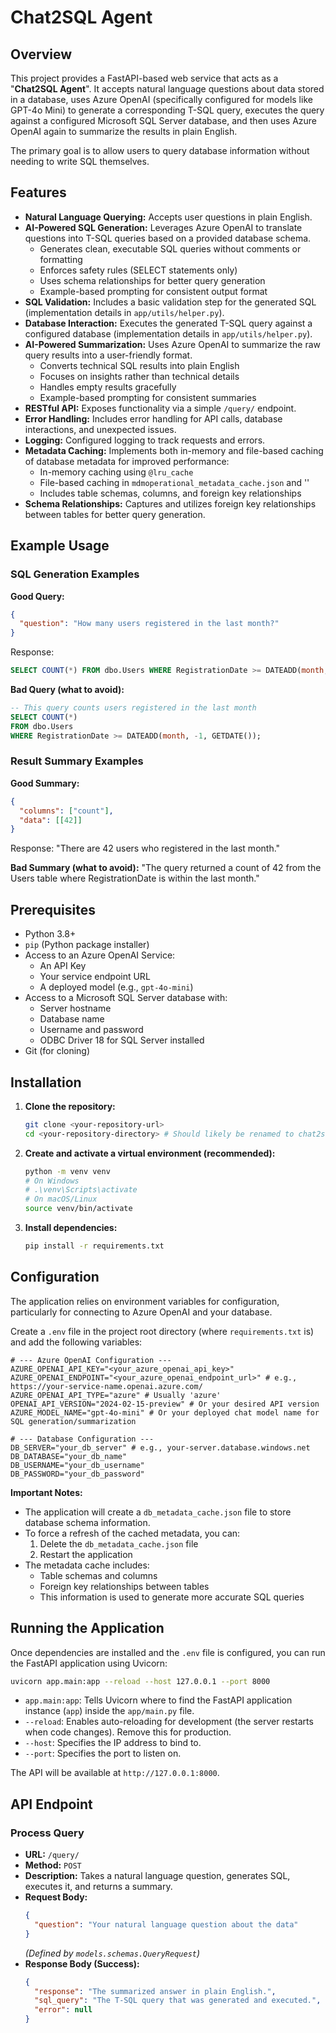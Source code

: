 

# Chat2SQL Agent

## Overview

This project provides a FastAPI-based web service that acts as a "**Chat2SQL Agent**". It accepts natural language questions about data stored in a database, uses Azure OpenAI (specifically configured for models like GPT-4o Mini) to generate a corresponding T-SQL query, executes the query against a configured Microsoft SQL Server database, and then uses Azure OpenAI again to summarize the results in plain English.

The primary goal is to allow users to query database information without needing to write SQL themselves.

## Features

- **Natural Language Querying:** Accepts user questions in plain English.
- **AI-Powered SQL Generation:** Leverages Azure OpenAI to translate questions into T-SQL queries based on a provided database schema.
  - Generates clean, executable SQL queries without comments or formatting
  - Enforces safety rules (SELECT statements only)
  - Uses schema relationships for better query generation
  - Example-based prompting for consistent output format
- **SQL Validation:** Includes a basic validation step for the generated SQL (implementation details in `app/utils/helper.py`).
- **Database Interaction:** Executes the generated T-SQL query against a configured database (implementation details in `app/utils/helper.py`).
- **AI-Powered Summarization:** Uses Azure OpenAI to summarize the raw query results into a user-friendly format.
  - Converts technical SQL results into plain English
  - Focuses on insights rather than technical details
  - Handles empty results gracefully
  - Example-based prompting for consistent summaries
- **RESTful API:** Exposes functionality via a simple `/query/` endpoint.
- **Error Handling:** Includes error handling for API calls, database interactions, and unexpected issues.
- **Logging:** Configured logging to track requests and errors.
- **Metadata Caching:** Implements both in-memory and file-based caching of database metadata for improved performance:
  - In-memory caching using `@lru_cache`
  - File-based caching in `mdmoperational_metadata_cache.json` and ''
  - Includes table schemas, columns, and foreign key relationships
- **Schema Relationships:** Captures and utilizes foreign key relationships between tables for better query generation.

## Example Usage

### SQL Generation Examples

**Good Query:**

```json
{
  "question": "How many users registered in the last month?"
}
```

Response:

```sql
SELECT COUNT(*) FROM dbo.Users WHERE RegistrationDate >= DATEADD(month, -1, GETDATE())
```

**Bad Query (what to avoid):**

```sql
-- This query counts users registered in the last month
SELECT COUNT(*)
FROM dbo.Users
WHERE RegistrationDate >= DATEADD(month, -1, GETDATE());
```

### Result Summary Examples

**Good Summary:**

```json
{
  "columns": ["count"],
  "data": [[42]]
}
```

Response:
"There are 42 users who registered in the last month."

**Bad Summary (what to avoid):**
"The query returned a count of 42 from the Users table where RegistrationDate is within the last month."

## Prerequisites

- Python 3.8+
- `pip` (Python package installer)
- Access to an Azure OpenAI Service:
  - An API Key
  - Your service endpoint URL
  - A deployed model (e.g., `gpt-4o-mini`)
- Access to a Microsoft SQL Server database with:
  - Server hostname
  - Database name
  - Username and password
  - ODBC Driver 18 for SQL Server installed
- Git (for cloning)

## Installation

1.  **Clone the repository:**

    ```bash
    git clone <your-repository-url>
    cd <your-repository-directory> # Should likely be renamed to chat2sql-agent or similar
    ```

2.  **Create and activate a virtual environment (recommended):**

    ```bash
    python -m venv venv
    # On Windows
    # .\venv\Scripts\activate
    # On macOS/Linux
    source venv/bin/activate
    ```

3.  **Install dependencies:**
    ```bash
    pip install -r requirements.txt
    ```

## Configuration

The application relies on environment variables for configuration, particularly for connecting to Azure OpenAI and your database.

Create a `.env` file in the project root directory (where `requirements.txt` is) and add the following variables:

```dotenv
# --- Azure OpenAI Configuration ---
AZURE_OPENAI_API_KEY="<your_azure_openai_api_key>"
AZURE_OPENAI_ENDPOINT="<your_azure_openai_endpoint_url>" # e.g., https://your-service-name.openai.azure.com/
AZURE_OPENAI_API_TYPE="azure" # Usually 'azure'
OPENAI_API_VERSION="2024-02-15-preview" # Or your desired API version
AZURE_MODEL_NAME="gpt-4o-mini" # Or your deployed chat model name for SQL generation/summarization

# --- Database Configuration ---
DB_SERVER="your_db_server" # e.g., your-server.database.windows.net
DB_DATABASE="your_db_name"
DB_USERNAME="your_db_username"
DB_PASSWORD="your_db_password"
```

**Important Notes:**

- The application will create a `db_metadata_cache.json` file to store database schema information.
- To force a refresh of the cached metadata, you can:
  1. Delete the `db_metadata_cache.json` file
  2. Restart the application
- The metadata cache includes:
  - Table schemas and columns
  - Foreign key relationships between tables
  - This information is used to generate more accurate SQL queries

## Running the Application

Once dependencies are installed and the `.env` file is configured, you can run the FastAPI application using Uvicorn:

```bash
uvicorn app.main:app --reload --host 127.0.0.1 --port 8000
```

- `app.main:app`: Tells Uvicorn where to find the FastAPI application instance (`app`) inside the `app/main.py` file.
- `--reload`: Enables auto-reloading for development (the server restarts when code changes). Remove this for production.
- `--host`: Specifies the IP address to bind to.
- `--port`: Specifies the port to listen on.

The API will be available at `http://127.0.0.1:8000`.

## API Endpoint

### Process Query

- **URL:** `/query/`
- **Method:** `POST`
- **Description:** Takes a natural language question, generates SQL, executes it, and returns a summary.
- **Request Body:**
  ```json
  {
    "question": "Your natural language question about the data"
  }
  ```
  _(Defined by `models.schemas.QueryRequest`)_
- **Response Body (Success):**
  ```json
  {
    "response": "The summarized answer in plain English.",
    "sql_query": "The T-SQL query that was generated and executed.",
    "error": null
  }
  ```
 
